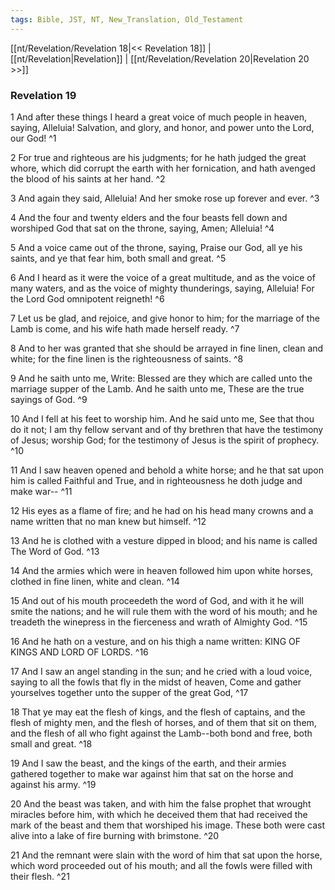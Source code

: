 ```yaml
---
tags: Bible, JST, NT, New_Translation, Old_Testament
---
```


[[nt/Revelation/Revelation 18|<< Revelation 18]] | [[nt/Revelation|Revelation]] | [[nt/Revelation/Revelation 20|Revelation 20 >>]]

### Revelation 19

1 And after these things I heard a great voice of much people in heaven, saying, Alleluia! Salvation, and glory, and honor, and power unto the Lord, our God!  ^1

2 For true and righteous are his judgments; for he hath judged the great whore, which did corrupt the earth with her fornication, and hath avenged the blood of his saints at her hand.  ^2

3 And again they said, Alleluia! And her smoke rose up forever and ever.  ^3

4 And the four and twenty elders and the four beasts fell down and worshiped God that sat on the throne, saying, Amen; Alleluia!  ^4

5 And a voice came out of the throne, saying, Praise our God, all ye his saints, and ye that fear him, both small and great.  ^5

6 And I heard as it were the voice of a great multitude, and as the voice of many waters, and as the voice of mighty thunderings, saying, Alleluia! For the Lord God omnipotent reigneth!  ^6

7 Let us be glad, and rejoice, and give honor to him; for the marriage of the Lamb is come, and his wife hath made herself ready.  ^7

8 And to her was granted that she should be arrayed in fine linen, clean and white; for the fine linen is the righteousness of saints.  ^8

9 And he saith unto me, Write: Blessed are they which are called unto the marriage supper of the Lamb. And he saith unto me, These are the true sayings of God.  ^9

10 And I fell at his feet to worship him. And he said unto me, See that thou do it not; I am thy fellow servant and of thy brethren that have the testimony of Jesus; worship God; for the testimony of Jesus is the spirit of prophecy.  ^10

11 And I saw heaven opened and behold a white horse; and he that sat upon him is called Faithful and True, and in righteousness he doth judge and make war\--  ^11

12 His eyes as a flame of fire; and he had on his head many crowns and a name written that no man knew but himself.  ^12

13 And he is clothed with a vesture dipped in blood; and his name is called The Word of God.  ^13

14 And the armies which were in heaven followed him upon white horses, clothed in fine linen, white and clean.  ^14

15 And out of his mouth proceedeth the word of God, and with it he will smite the nations; and he will rule them with the word of his mouth; and he treadeth the winepress in the fierceness and wrath of Almighty God.  ^15

16 And he hath on a vesture, and on his thigh a name written: KING OF KINGS AND LORD OF LORDS.  ^16

17 And I saw an angel standing in the sun; and he cried with a loud voice, saying to all the fowls that fly in the midst of heaven, Come and gather yourselves together unto the supper of the great God,  ^17

18 That ye may eat the flesh of kings, and the flesh of captains, and the flesh of mighty men, and the flesh of horses, and of them that sit on them, and the flesh of all who fight against the Lamb\--both bond and free, both small and great.  ^18

19 And I saw the beast, and the kings of the earth, and their armies gathered together to make war against him that sat on the horse and against his army.  ^19

20 And the beast was taken, and with him the false prophet that wrought miracles before him, with which he deceived them that had received the mark of the beast and them that worshiped his image. These both were cast alive into a lake of fire burning with brimstone.  ^20

21 And the remnant were slain with the word of him that sat upon the horse, which word proceeded out of his mouth; and all the fowls were filled with their flesh.  ^21

 

